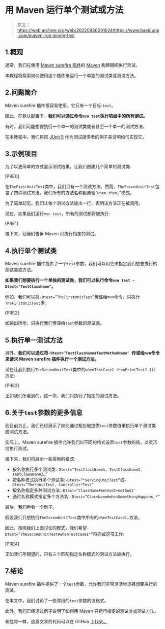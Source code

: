 # 用 Maven 运行单个测试或方法

> 原文：<https://web.archive.org/web/20220930061024/https://www.baeldung.com/maven-run-single-test>

## 1.概观

通常，我们在使用 [Maven surefire 插件](/web/20221208143917/https://www.baeldung.com/maven-surefire-plugin)的 [Maven](/web/20221208143917/https://www.baeldung.com/maven-guide) 构建期间执行测试。

本教程将探索如何使用这个插件来运行一个单独的测试类或测试方法。

## 2.问题简介

Maven surefire 插件很容易使用。它只有一个目标:`test`。

因此，在默认配置下，**我们可以通过命令`mvn test`执行项目中的所有测试。**

有时，我们可能想要执行一个单一的测试类或者甚至一个单一的测试方法。

在本教程中，我们将把 [JUnit 5](/web/20221208143917/https://www.baeldung.com/junit-5) 作为测试提供者的例子来说明如何实现它。

## 3.示例项目

为了以更简单的方式显示测试结果，让我们创建几个简单的测试类:

[PRE0]

在`TheFirstUnitTest`类中，我们只有一个测试方法。然而，`TheSecondUnitTest`包含了四种测试方法。我们所有的方法名称都遵循“`when…then…`”模式。

为了简单起见，我们让每个测试方法输出一行，表明该方法正在被调用。

现在，如果我们运行`mvn test`，所有的测试都将被执行:

[PRE1]

接下来，让我们告诉 Maven 只执行指定的测试。

## 4.执行单个测试类

Maven surefire 插件提供了一个`test`参数，我们可以用它来指定我们想要执行的测试类或方法。

**如果我们想要执行一个单独的测试类，我们可以执行命令`mvn test -Dtest=”TestClassName”`。**

例如，我们可以将`-Dtest=”TheFirstUnitTest”`传递给`mvn`命令，只执行`TheFirstUnitTest`类:

[PRE2]

如输出所示，只执行我们传递给`test`参数的测试类。

## 5.执行单一测试方法

另外，**我们可以通过将`-Dtest=”TestClassName#TestMethodName” `传递给`mvn`命令来请求 Maven surefire 插件执行一个测试方法。**

现在让我们执行`TheSecondUnitTest`类中的`whenTestCase2_thenPrintTest2_1()`方法:

[PRE3]

正如我们所看到的，这一次，我们只执行了指定的测试方法。

## 6.关于`test`参数的更多信息

到目前为止，我们已经展示了如何通过相应地提供`test`参数值来执行单个测试类或测试方法。

实际上，Maven surefire 插件允许我们以不同的格式设置`test`参数的值，以灵活地执行测试。

接下来，我们将展示一些常用的格式:

*   按名称执行多个测试类:`-Dtest=”TestClassName1, TestClassName2, TestClassName3…”`
*   按名称模式执行多个测试类:`-Dtest=”*ServiceUnitTest”`或`-Dtest=”The*UnitTest, Controller*Test”`
*   按名称指定多种测试方法:`-Dtest=”ClassName#method1+method2″`
*   通过名称模式指定多个方法名:`-Dtest=”ClassName#whenSomethingHappens_*”`

最后，我们再看一个例子。

假设我们只想执行`TheSecondUnitTest`类中所有的`whenTestCase1…`方法。

因此，按照我们上面讨论的模式，我们希望`-Dtest=”TheSecondUnitTest#whenTestCase1*”`将完成这项工作:

[PRE4]

正如我们所期望的，只有三个匹配指定名称模式的测试方法被执行。

## 7.结论

Maven surefire 插件提供了一个`test`参数，允许我们非常灵活地选择想要执行的测试。

在本文中，我们讨论了一些常用的`test`参数的值格式。

此外，我们已经通过例子说明了如何用 Maven 只运行指定的测试类或测试方法。

和往常一样，这篇文章的代码可以在 GitHub 上找到[。](https://web.archive.org/web/20221208143917/https://github.com/eugenp/tutorials/tree/master/maven-modules/maven-surefire-plugin)